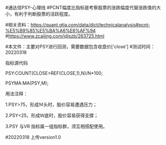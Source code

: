 #通达信PSY-心理线
#PCNT幅度比指标是考察股票的涨跌幅度代替涨跌值的大小，有利于判断股票的活跃程度。

#相关资料：https://quant.gtja.com/data/dict/technicalanalysis#pcnt-%E5%B9%85%E5%BA%A6%E6%AF%94
#https://www.zcaijing.com/jdjszb/263725.html

#本文件：主要对PSY进行回测，需要数据包含收盘价['close']
#测试时间：20220318

指标源代码

PSY:COUNT(CLOSE>REF(CLOSE,1),N)/N*100;

PSYMA:MA(PSY,M);

用法注释：

1.PSY>75，形成Ｍ头时，股价容易遭遇压力；

2.PSY<25，形成Ｗ底时，股价容易获得支撑；

3.PSY 与VR 指标属一组指标群，须互相搭配使用。

#20220318
上传version1.0

